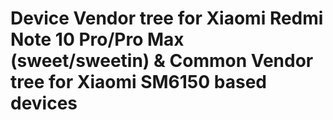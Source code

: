 # Device Vendor tree for Xiaomi Redmi Note 10 Pro/Pro Max (sweet/sweetin) & Common Vendor tree for Xiaomi SM6150 based devices
